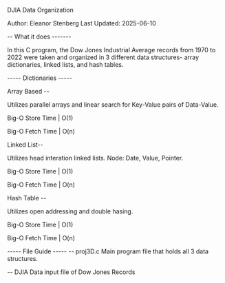 DJIA Data Organization

Author: Eleanor Stenberg
Last Updated: 2025-06-10

-- What it does -------

In this C program, the Dow Jones Industrial Average records from 1970 to 2022 were taken and organized in 3 different data structures- array dictionaries, linked lists, and hash tables. 


----- Dictionaries -----

Array Based --

Utilizes parallel arrays and linear search for Key-Value pairs of Data-Value.

Big-O Store Time | O(1)

Big-O Fetch Time | O(n)

Linked List--

Utilizes head interation linked lists. 
Node: Date, Value, Pointer.

Big-O Store Time | O(1)

Big-O Fetch Time | O(n)

Hash Table --

Utilizes open addressing and double hasing.

Big-O Store Time | O(1)

Big-O Fetch Time | O(n)



----- File Guide -----
-- proj3D.c
Main program file that holds all 3 data structures. 

-- DJIA
Data input file of Dow Jones Records

